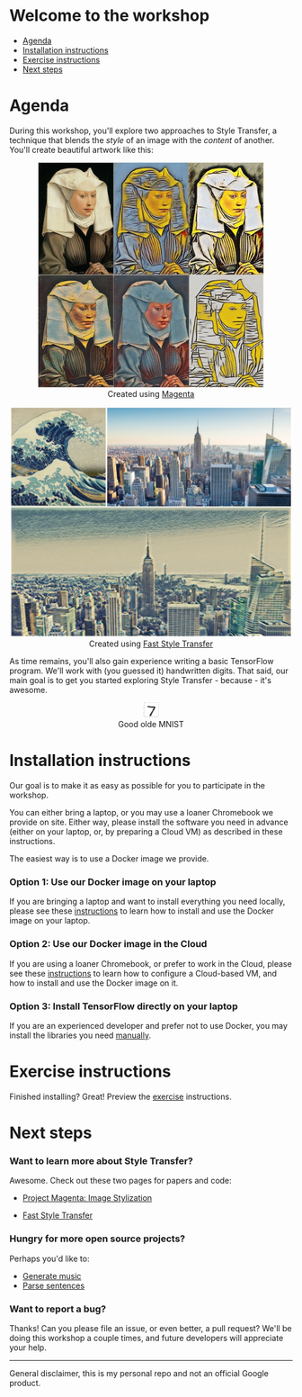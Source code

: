 # Welcome to the workshop

* [Agenda](#agenda)
* [Installation instructions](#install)
* [Exercise instructions](#exercise)
* [Next steps](#next)

# Agenda <a name="agenda"></a>

During this workshop, you'll explore two approaches to Style Transfer, a technique that blends the *style* of an image with the *content* of another. You'll create beautiful artwork like this:

<p align="center">
<img src = 'images/ex1.jpg' height='400px'>
<br/>
Created using <a href="https://github.com/tensorflow/magenta/tree/master/magenta/models/image_stylization">Magenta<a/>
</p>

<p align="center">
<img src = 'images/ex2.jpg' width='600px'>
<br/>
Created using <a href="https://github.com/lengstrom/fast-style-transfer/">Fast Style Transfer<a/>
</p>

As time remains, you'll also gain experience writing a basic TensorFlow program. We'll work with (you guessed it) handwritten digits. That said, our main goal is to get you started exploring Style Transfer - because - it's awesome.

<p align="center">
<img src = 'images/digit.png' width='28px'>
<br/>
Good olde MNIST
</p>

<a name="install"></a>
# Installation instructions
Our goal is to make it as easy as possible for you to participate in the workshop. 

You can either bring a laptop, or you may use a loaner Chromebook we provide on site. Either way, please install the software you need in advance (either on your laptop, or, by preparing a Cloud VM) as described in these instructions.

The easiest way is to use a Docker image we provide. 

<a name="option1"></a>
### Option 1: Use our Docker image on your laptop

If you are bringing a laptop and want to install everything you need locally, please see these [instructions](markdown/install-local.md) to learn how to install and use the Docker image on your laptop. 

<a name="option2"></a>
### Option 2: Use our Docker image in the Cloud

If you are using a loaner Chromebook, or prefer to work in the Cloud, please see these [instructions](markdown/install-cloud.md) to learn how to configure a Cloud-based VM, and how to install and use the Docker image on it.

### Option 3: Install TensorFlow directly on your laptop
If you are an experienced developer and prefer not to use Docker, you may install the libraries you need [manually](markdown/install-manual.md).

<a name="exercise"></a>
# Exercise instructions
Finished installing? Great! Preview the [exercise](markdown/exercises.md) instructions.

<a name="next"></a>
# Next steps

### Want to learn more about Style Transfer?
Awesome. Check out these two pages for papers and code:

* [Project Magenta: Image Stylization](https://github.com/tensorflow/magenta/tree/master/magenta/models/image_stylization)

* [Fast Style Transfer](https://github.com/lengstrom/fast-style-transfer/)

### Hungry for more open source projects?
Perhaps you'd like to:

* [Generate music](https://magenta.tensorflow.org/2016/11/09/tuning-recurrent-networks-with-reinforcement-learning/)
* [Parse sentences](https://research.googleblog.com/2016/05/announcing-syntaxnet-worlds-most.html)

### Want to report a bug?
Thanks! Can you please file an issue, or even better, a pull request? We'll be doing this workshop a couple times, and future developers will appreciate your help.

- - -
General disclaimer, this is my personal repo and not an official Google product.